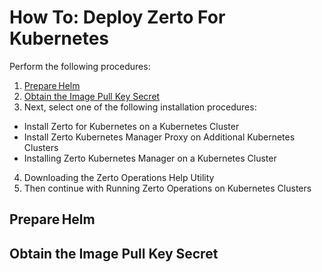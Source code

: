 # How To: Deploy Zerto For Kubernetes


Perform the following procedures:

1.	[Prepare Helm](##Prepare%20Helm)
2.	[Obtain the Image Pull Key Secret](##Obtain-the-Image-Pull-Key-Secret)
3.	Next, select one of the following installation procedures:
  -	Install Zerto for Kubernetes on a Kubernetes Cluster
  - Install Zerto Kubernetes Manager Proxy on Additional Kubernetes Clusters
  -	Installing Zerto Kubernetes Manager on a Kubernetes Cluster
4.	Downloading the Zerto Operations Help Utility
5.	Then continue with Running Zerto Operations on Kubernetes Clusters

## Prepare Helm

## Obtain the Image Pull Key Secret
